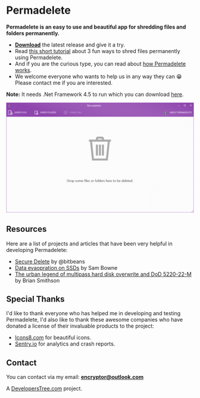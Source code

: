 # Permadelete
**Permadelete is an easy to use and beautiful app for shredding files and folders permanently.**
 - **[Download](https://github.com/encrypt0r/permadelete/releases)** the latest release and give it a try.
 - Read [this short tutorial](https://github.com/encrypt0r/permadelete/wiki/How-to-use-Permadelete) about 3 fun ways to shred files permanently using Permadelete.
 - And if you are the curious type, you can read about [how Permadelete works](https://github.com/encrypt0r/permadelete/wiki/How-Permadelete-works).
 - We welcome everyone who wants to help us in any way they can :grin: Please contact me if you are interested.

**Note:** It needs .Net Framework 4.5 to run which you can download [here](https://www.microsoft.com/en-us/download/details.aspx?id=30653).

![Main Window](screenshots/mainwindow.png)

## Resources
Here are a list of projects and articles that have been very helpful in developing Permadelete:
 - [Secure Delete](https://github.com/bitbeans/securedelete-net) by @bitbeans
 - [Data evaopration on SSDs](https://www.youtube.com/watch?v=zG0orMGf_Go) by Sam Bowne
 - [The urban legend of multipass hard disk overwrite and DoD 5220-22-M](http://web.archive.org/web/20121110053501/http://grot.com/wordpress/?p=154) by Brian Smithson

## Special Thanks
I'd like to thank everyone who has helped me in developing and testing Permadelete, I'd also like to thank these awesome companies who have donated a license of their invaluable products to the project:
 - [Icons8.com](https://icons8.com) for beautiful icons.
 - [Sentry.io](https://sentry.io) for analytics and crash reports.

## Contact
You can contact via my email: [**encryptor@outlook.com**](mailto:encryptor@outlook.com)

A [DevelopersTree.com](https://developerstree.com/) project.